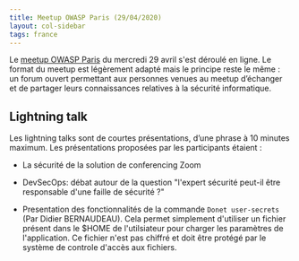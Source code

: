 ```yaml
---
title: Meetup OWASP Paris (29/04/2020)
layout: col-sidebar
tags: france
---
```


Le [meetup OWASP Paris](https://www.meetup.com/owasp-france/events/270123591/) du mercredi 29 avril s'est déroulé en ligne. Le format du meetup est légèrement adapté mais le principe reste le même : un forum ouvert permettant aux personnes venues au meetup d’échanger et de partager leurs connaissances relatives à la sécurité informatique.

## Lightning talk

Les lightning talks sont de courtes présentations, d’une phrase à 10 minutes maximum. Les présentations proposées par les participants étaient :

* La sécurité de la solution de conferencing Zoom

* DevSecOps: débat autour de la question "l'expert sécurité peut-il être responsable d'une faille de sécurité ?"

* Presentation des fonctionnalités de la commande ``Donet user-secrets`` (Par Didier BERNAUDEAU). Cela permet simplement d'utiliser un fichier présent dans le $HOME de l'utilsiateur pour charger les paramètres de l'application. Ce fichier n'est pas chiffré et doit être protégé par le système de controle d'accès aux fichiers.
